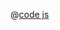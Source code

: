 <ClientOnly>
  <common-code-view name="data-image" :is-code-view="false"/>
</ClientOnly>

@[code js](../.vuepress/snippet/data/image.js)
